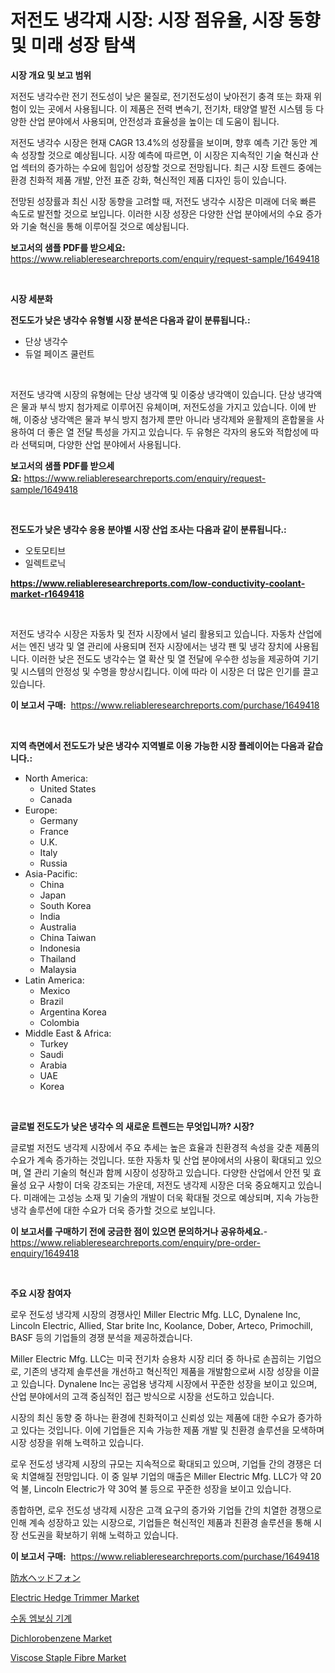 <p><h1>저전도 냉각재 시장: 시장 점유율, 시장 동향 및 미래 성장 탐색</h1></p><p><strong>시장 개요 및 보고 범위</strong></p>
<p><p>저전도 냉각수란 전기 전도성이 낮은 물질로, 전기전도성이 낮아전기 충격 또는 화재 위험이 있는 곳에서 사용됩니다. 이 제품은 전력 변속기, 전기차, 태양열 발전 시스템 등 다양한 산업 분야에서 사용되며, 안전성과 효율성을 높이는 데 도움이 됩니다.</p><p>저전도 냉각수 시장은 현재 CAGR 13.4%의 성장률을 보이며, 향후 예측 기간 동안 계속 성장할 것으로 예상됩니다. 시장 예측에 따르면, 이 시장은 지속적인 기술 혁신과 산업 섹터의 증가하는 수요에 힘입어 성장할 것으로 전망됩니다. 최근 시장 트렌드 중에는 환경 친화적 제품 개발, 안전 표준 강화, 혁신적인 제품 디자인 등이 있습니다.</p><p>전망된 성장률과 최신 시장 동향을 고려할 때, 저전도 냉각수 시장은 미래에 더욱 빠른 속도로 발전할 것으로 보입니다. 이러한 시장 성장은 다양한 산업 분야에서의 수요 증가와 기술 혁신을 통해 이루어질 것으로 예상됩니다.</p></p>
<p><strong>보고서의 샘플 PDF를 받으세요:</strong> <a href="https://www.reliableresearchreports.com/enquiry/request-sample/1649418">https://www.reliableresearchreports.com/enquiry/request-sample/1649418</a></p>
<p>&nbsp;</p>
<p><strong>시장 세분화</strong></p>
<p><strong>전도도가 낮은 냉각수 유형별 시장 분석은 다음과 같이 분류됩니다.:</strong></p>
<p><ul><li>단상 냉각수</li><li>듀얼 페이즈 쿨런트</li></ul></p>
<p>&nbsp;</p>
<p><p>저전도 냉각액 시장의 유형에는 단상 냉각액 및 이중상 냉각액이 있습니다. 단상 냉각액은 물과 부식 방지 첨가제로 이루어진 유체이며, 저전도성을 가지고 있습니다. 이에 반해, 이중상 냉각액은 물과 부식 방지 첨가제 뿐만 아니라 냉각제와 윤활제의 혼합물을 사용하여 더 좋은 열 전달 특성을 가지고 있습니다. 두 유형은 각자의 용도와 적합성에 따라 선택되며, 다양한 산업 분야에서 사용됩니다.</p></p>
<p><strong>보고서의 샘플 PDF를 받으세요:</strong>&nbsp;<a href="https://www.reliableresearchreports.com/enquiry/request-sample/1649418">https://www.reliableresearchreports.com/enquiry/request-sample/1649418</a></p>
<p>&nbsp;</p>
<p><strong> 전도도가 낮은 냉각수 응용 분야별 시장 산업 조사는 다음과 같이 분류됩니다.:</strong></p>
<p><ul><li>오토모티브</li><li>일렉트로닉</li></ul></p>
<p><strong><a href="https://www.reliableresearchreports.com/low-conductivity-coolant-market-r1649418">https://www.reliableresearchreports.com/low-conductivity-coolant-market-r1649418</a></strong></p>
<p>&nbsp;</p>
<p><p>저전도 냉각수 시장은 자동차 및 전자 시장에서 널리 활용되고 있습니다. 자동차 산업에서는 엔진 냉각 및 열 관리에 사용되며 전자 시장에서는 냉각 팬 및 냉각 장치에 사용됩니다. 이러한 낮은 전도도 냉각수는 열 확산 및 열 전달에 우수한 성능을 제공하여 기기 및 시스템의 안정성 및 수명을 향상시킵니다. 이에 따라 이 시장은 더 많은 인기를 끌고 있습니다.</p></p>
<p><strong>이 보고서 구매:</strong>&nbsp; <a href="https://www.reliableresearchreports.com/purchase/1649418">https://www.reliableresearchreports.com/purchase/1649418</a></p>
<p>&nbsp;</p>
<p><strong>지역 측면에서 전도도가 낮은 냉각수 지역별로 이용 가능한 시장 플레이어는 다음과 같습니다.:</strong></p>
<p><ul>
    <li>
        North America:
        <ul>
            <li>United States</li>
            <li>Canada</li>
        </ul>
    </li>
    <li>
        Europe:
        <ul>
            <li>Germany</li>
            <li>France</li>
            <li>U.K.</li>
            <li>Italy</li>
            <li>Russia</li>
        </ul>
    </li>
    <li>
        Asia-Pacific:
        <ul>
            <li>China</li>
            <li>Japan</li>
            <li>South Korea</li>
            <li>India</li>
            <li>Australia</li>
            <li>China Taiwan</li>
            <li>Indonesia</li>
            <li>Thailand</li>
            <li>Malaysia</li>
        </ul>
    </li>
    <li>
        Latin America:
        <ul>
            <li>Mexico</li>
            <li>Brazil</li>
            <li>Argentina Korea</li>
            <li>Colombia</li>
        </ul>
    </li>
    <li>
        Middle East & Africa:
        <ul>
            <li>Turkey</li>
            <li>Saudi</li>
            <li>Arabia</li>
            <li>UAE</li>
            <li>Korea</li>
        </ul>
    </li>
    </ul></p>
<p>&nbsp;</p>
<p><strong>글로벌 전도도가 낮은 냉각수 의 새로운 트렌드는 무엇입니까? 시장?</strong></p>
<p><p>글로벌 저전도 냉각제 시장에서 주요 추세는 높은 효율과 친환경적 속성을 갖춘 제품의 수요가 계속 증가하는 것입니다. 또한 자동차 및 산업 분야에서의 사용이 확대되고 있으며, 열 관리 기술의 혁신과 함께 시장이 성장하고 있습니다. 다양한 산업에서 안전 및 효율성 요구 사항이 더욱 강조되는 가운데, 저전도 냉각제 시장은 더욱 중요해지고 있습니다. 미래에는 고성능 소재 및 기술의 개발이 더욱 확대될 것으로 예상되며, 지속 가능한 냉각 솔루션에 대한 수요가 더욱 증가할 것으로 보입니다.</p></p>
<p><strong>이 보고서를 구매하기 전에 궁금한 점이 있으면 문의하거나 공유하세요.</strong>- <a href="https://www.reliableresearchreports.com/enquiry/pre-order-enquiry/1649418">https://www.reliableresearchreports.com/enquiry/pre-order-enquiry/1649418</a></p>
<p>&nbsp;</p>
<p><strong>주요 시장 참여자</strong></p>
<p><p>로우 전도성 냉각제 시장의 경쟁사인 Miller Electric Mfg. LLC, Dynalene Inc, Lincoln Electric, Allied, Star brite Inc, Koolance, Dober, Arteco, Primochill, BASF 등의 기업들의 경쟁 분석을 제공하겠습니다.</p><p>Miller Electric Mfg. LLC는 미국 전기차 승용차 시장 리더 중 하나로 손꼽히는 기업으로, 기존의 냉각제 솔루션을 개선하고 혁신적인 제품을 개발함으로써 시장 성장을 이끌고 있습니다. Dynalene Inc는 공업용 냉각제 시장에서 꾸준한 성장을 보이고 있으며, 산업 분야에서의 고객 중심적인 접근 방식으로 시장을 선도하고 있습니다.</p><p>시장의 최신 동향 중 하나는 환경에 친화적이고 신뢰성 있는 제품에 대한 수요가 증가하고 있다는 것입니다. 이에 기업들은 지속 가능한 제품 개발 및 친환경 솔루션을 모색하며 시장 성장을 위해 노력하고 있습니다.</p><p>로우 전도성 냉각제 시장의 규모는 지속적으로 확대되고 있으며, 기업들 간의 경쟁은 더욱 치열해질 전망입니다. 이 중 일부 기업의 매출은 Miller Electric Mfg. LLC가 약 20억 불, Lincoln Electric가 약 30억 불 등으로 꾸준한 성장을 보이고 있습니다.</p><p>종합하면, 로우 전도성 냉각제 시장은 고객 요구의 증가와 기업들 간의 치열한 경쟁으로 인해 계속 성장하고 있는 시장으로, 기업들은 혁신적인 제품과 친환경 솔루션을 통해 시장 선도권을 확보하기 위해 노력하고 있습니다.</p></p>
<p><strong>이 보고서 구매:</strong>&nbsp;&nbsp;<a href="https://www.reliableresearchreports.com/purchase/1649418">https://www.reliableresearchreports.com/purchase/1649418</a></p>
<p><p><a href="https://github.com/EthanMorar2011/Market-Research-Report-List-1/blob/main/629743431131.md">防水ヘッドフォン</a></p><p><a href="https://github.com/jj19131/Market-Research-Report-List-2/blob/main/electric-hedge-trimmer-market.md">Electric Hedge Trimmer Market</a></p><p><a href="https://github.com/WilburKihn5676/Market-Research-Report-List-1/blob/main/181654928565.md">수동 엠보싱 기계</a></p><p><a href="https://issuu.com/reportprime-2/docs/dichlorobenzene-market-size-2030.pptx">Dichlorobenzene Market</a></p><p><a href="https://issuu.com/reportprime-2/docs/viscose-staple-fibre-market-size-2030.pptx">Viscose Staple Fibre Market</a></p></p>
